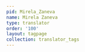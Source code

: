```yaml
---
pid: Mirela_Zaneva
name: Mirela Zaneva
type: translator
order: '100'
layout: tagpage
collection: translator_tags
---
```

